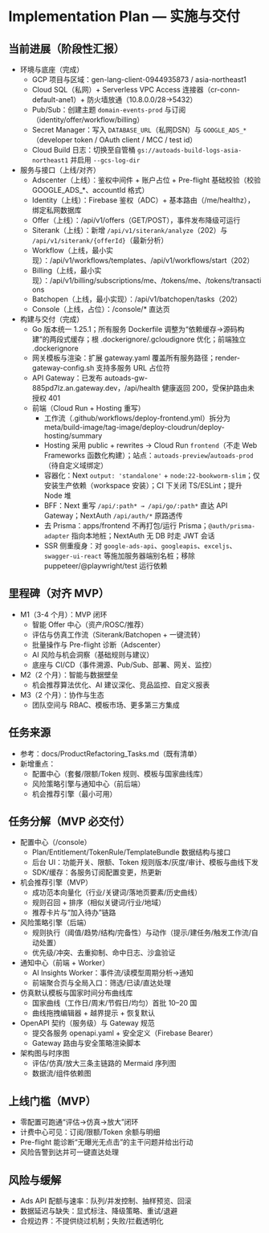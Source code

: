 # Implementation Plan — 实施与交付

## 当前进展（阶段性汇报）
- 环境与底座（完成）
  - GCP 项目与区域：gen-lang-client-0944935873 / asia-northeast1
  - Cloud SQL（私网）+ Serverless VPC Access 连接器（cr-conn-default-ane1）+ 防火墙放通（10.8.0.0/28→5432）
  - Pub/Sub：创建主题 `domain-events-prod` 与订阅（identity/offer/workflow/billing）
  - Secret Manager：写入 `DATABASE_URL`（私网DSN）与 `GOOGLE_ADS_*`（developer token / OAuth client / MCC / test id）
  - Cloud Build 日志：切换至自管桶 `gs://autoads-build-logs-asia-northeast1` 并启用 `--gcs-log-dir`
- 服务与接口（上线/对齐）
  - Adscenter（上线）：鉴权中间件 + 账户占位 + Pre-flight 基础校验（校验 GOOGLE_ADS_*、accountId 格式）
  - Identity（上线）：Firebase 鉴权（ADC）+ 基本路由（/me/healthz），绑定私网数据库
  - Offer（上线）：/api/v1/offers（GET/POST），事件发布降级可运行
  - Siterank（上线）：新增 `/api/v1/siterank/analyze`（202）与 `/api/v1/siterank/{offerId}`（最新分析）
  - Workflow（上线，最小实现）：/api/v1/workflows/templates、/api/v1/workflows/start（202）
  - Billing（上线，最小实现）：/api/v1/billing/subscriptions/me、/tokens/me、/tokens/transactions
  - Batchopen（上线，最小实现）：/api/v1/batchopen/tasks（202）
  - Console（上线，占位）：/console/* 直达页
- 构建与交付（完成）
  - Go 版本统一 1.25.1；所有服务 Dockerfile 调整为“依赖缓存→源码构建”的两段式缓存；根 .dockerignore/.gcloudignore 优化；前端独立 .dockerignore
  - 网关模板与渲染：扩展 gateway.yaml 覆盖所有服务路径；render-gateway-config.sh 支持多服务 URL 占位符
  - API Gateway：已发布 autoads-gw-885pd7lz.an.gateway.dev，/api/health 健康返回 200，受保护路由未授权 401
  - 前端（Cloud Run + Hosting 重写）
    - 工作流（.github/workflows/deploy-frontend.yml）拆分为 meta/build-image/tag-image/deploy-cloudrun/deploy-hosting/summary
    - Hosting 采用 public + rewrites → Cloud Run `frontend`（不走 Web Frameworks 函数化构建）；站点：`autoads-preview`/`autoads-prod`（待自定义域绑定）
    - 容器化：Next `output: 'standalone'` + `node:22-bookworm-slim`；仅安装生产依赖（workspace 安装）；CI 下关闭 TS/ESLint；提升 Node 堆
    - BFF：Next 重写 `/api/:path* → /api/go/:path*` 直达 API Gateway；NextAuth `/api/auth/*` 原路透传
    - 去 Prisma：apps/frontend 不再打包/运行 Prisma；`@auth/prisma-adapter` 指向本地桩；NextAuth 无 DB 时走 JWT 会话
    - SSR 侧重瘦身：对 `google-ads-api`、`googleapis`、`exceljs`、`swagger-ui-react` 等施加服务器端别名桩；移除 puppeteer/@playwright/test 运行依赖

## 里程碑（对齐 MVP）
- M1（3-4 个月）：MVP 闭环
  - 智能 Offer 中心（资产/ROSC/推荐）
  - 评估与仿真工作流（Siterank/Batchopen + 一键流转）
  - 批量操作与 Pre-flight 诊断（Adscenter）
  - AI 风险与机会洞察（基础规则与建议）
  - 底座与 CI/CD（事件溯源、Pub/Sub、部署、网关、监控）
- M2（2 个月）：智能与数据壁垒
  - 机会推荐算法优化、AI 建议深化、竞品监控、自定义报表
- M3（2 个月）：协作与生态
  - 团队空间与 RBAC、模板市场、更多第三方集成

## 任务来源
- 参考：docs/ProductRefactoring_Tasks.md（既有清单）
- 新增重点：
  - 配置中心（套餐/限额/Token 规则、模板与国家曲线库）
  - 风险策略引擎与通知中心（前后端）
  - 机会推荐引擎（最小可用）

## 任务分解（MVP 必交付）
- 配置中心（/console）
  - Plan/Entitlement/TokenRule/TemplateBundle 数据结构与接口
  - 后台 UI：功能开关、限额、Token 规则版本/灰度/审计、模板与曲线下发
  - SDK/缓存：各服务订阅配置变更，热更新
- 机会推荐引擎（MVP）
  - 成功范本向量化（行业/关键词/落地页要素/历史曲线）
  - 规则召回 + 排序（相似关键词/行业/地域）
  - 推荐卡片与“加入待办”链路
- 风险策略引擎（后端）
  - 规则执行（阈值/趋势/结构/完备性）与动作（提示/建任务/触发工作流/自动处置）
  - 优先级/冲突、去重抑制、命中日志、沙盒验证
- 通知中心（前端 + Worker）
  - AI Insights Worker：事件流/读模型周期分析→通知
  - 前端聚合页与全局入口：筛选/已读/直达处理
- 仿真默认模板与国家时间分布曲线库
  - 国家曲线（工作日/周末/节假日/均匀）首批 10–20 国
  - 曲线拖拽编辑器 + 越界提示 + 恢复默认
- OpenAPI 契约（服务级）与 Gateway 规范
  - 提交各服务 openapi.yaml + 安全定义（Firebase Bearer）
  - Gateway 路由与安全策略渲染脚本
- 架构图与时序图
  - 评估/仿真/放大三条主链路的 Mermaid 序列图
  - 数据流/组件依赖图

## 上线门槛（MVP）
- 零配置可跑通“评估→仿真→放大”闭环
- 计费中心可见：订阅/限额/Token 余额与明细
- Pre-flight 能诊断“无曝光无点击”的主干问题并给出行动
- 风险告警到达并可一键直达处理

## 风险与缓解
- Ads API 配额与速率：队列/并发控制、抽样预览、回滚
- 数据延迟与缺失：显式标注、降级策略、重试/退避
- 合规边界：不提供绕过机制；失败/拦截透明化

